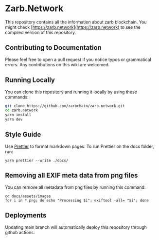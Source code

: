 # Zarb.Network

This repository contains all the information about zarb blockchain. You might check
[https://zarb.network](https://zarb.network) to see the compiled version of this repository.

## Contributing to Documentation

Please feel free to open a pull request if you notice typos or grammatical errors. Any contributions
on this wiki are welcomed.

## Running Locally

You can clone this repository and running it locally by using these commands:

```zsh
git clone https://github.com/zarbchain/zarb.network.git
cd zarb.network
yarn install
yarn dev
```

## Style Guide

Use [Prettier](https://prettier.io/) to format markdown pages. To run Prettier on the docs folder,
run:

```
yarn prettier --write ./docs/
```

## Removing all EXIF meta data from png files

You can remove all metadata from png files by running this command:

```
cd docs/assets/images
for i in *.png; do echo "Processing $i"; exiftool -all= "$i"; done
```

## Deployments

Updating main branch will automatically deploy this repository through github actions.
